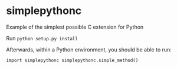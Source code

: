 # simplepythonc
Example of the simplest possible C extension for Python

Run `python setup.py install`

Afterwards, within a Python environment, you should be able to run:

``
import simplepythonc
simplepythonc.simple_method()
``